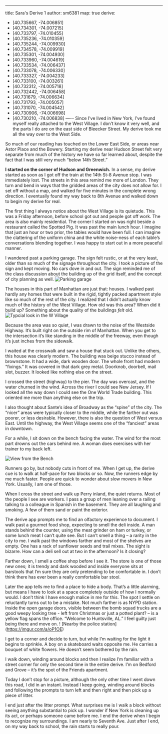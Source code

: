 ---
title: Sara's Derive 1
author: sm6381
map: true
derive:
  - [40.735667, -74.006851]
  - [40.734301, -74.007215]
  - [40.733797, -74.010455]
  - [40.735236, -74.010359]
  - [40.735244, -74.009930]
  - [40.734578, -74.009919]
  - [40.735301, -74.004930]
  - [40.733960, -74.004619]
  - [40.733534, -74.006437]
  - [40.733078, -74.006330]
  - [40.733327, -74.004233]
  - [40.733100, -74.003261]
  - [40.732312, -74.005718]
  - [40.732442, -74.006458]
  - [40.731679, -74.006634]
  - [40.731793, -74.005057]
  - [40.731070, -74.004542]
  - [40.730906, -74.006698]
  - [40.730210, -74.006838]
—--
Since I’ve lived in New York, I’ve found myself really attached to the West Village. I don’t know it very well, and the parts I do are on the east side of Bleecker Street. My derive took me all the way over to the West Side.

So much of our reading has touched on the Lower East Side, or areas near Astor Place and the Bowery. Starting my derive near Hudson Street felt very separate from much of the history we have so far learned about, despite the fact that I was still very much “below 14th Street.”

**I started on the corner of Hudson and Greenwich.** In a sense, my derive started as soon as I got off the train at the 14th St-8 Avenue stop. I was immediately lost. The streets in this area remind me more of London. They turn and bend in ways that the gridded areas of the city does not allow for. I set off without a map, and walked for five minutes in the complete wrong direction. I eventually found my way back to 8th Avenue and walked down to begin my derive for real.

The first thing I always notice about the West Village is its quietude. This was a Friday afternoon, before school got out and people got off work. The area is also mainly residential. The corner I started on was right beside a restaurant called the Spotted Pig. It was past the main lunch hour. I imagine that just an hour or two prior, the tables would have been full. I can imagine the clattering of the uniform china and the white noise-ness of each table’s conversations blending together. I was happy to start out in a more peaceful manner.

I wandered past a parking garage. The sign felt rustic, or at the very least, older than so much of the signage throughout the city. I took a picture of the sign and kept moving. No cars dove in and out. The sign reminded me of the class discussion about the building up of the grid itself, and the concept of city planning as well.
![Parking garage](https://imgur.com/a/iRjhv)

The houses in this part of Manhattan are just that: houses. I walked past hardly any homes that were built in the rigid, tightly packed apartment style like so much of the rest of the city. I realized that I didn’t actually know much of the history of the West Village. How old was this area? When did it build up? Something about the quality of the buildings _felt_ old.
![Typcial look in the W Village](https://imgur.com/a/1Z7cA)

Because the area was so quiet, I was drawn to the noise of the Westside Highway. It’s built right on the outside rim of Manhattan. When you get to the intersection it’s like standing in the middle of the freeway, even though it’s just inches from the sidewalk.

I waited at the crosswalk and saw a house that stuck out. Unlike the others, this house was clearly modern. The building was beige stucco instead of brownstone. It had a wide, dark wooden door. The whole front had modern “fixings.” It was covered in that dark grey metal. Doorknob, doorbell, mail slot, buzzer. It looked like nothing else on the street.

I crossed the street (highway) to the pier. The day was overcast, and the water churned in the wind. Across the river I could see New Jersey. If I looked all the way down I could see the One World Trade building. This oriented me more than anything else on the trip.

I also thought about Sante’s idea of Broadway as the “spine” of the city. The “nicer” areas were typically closer to the middle, while the farther out was poorer, or less desirable. However, there is also the question of West versus East. Until the highway, the West Village seems one of the “fanciest” areas in downtown.


For a while, I sit down on the bench facing the water. The wind for the most part drowns out the cars behind me. A woman does exercises with her trainer to my back left.

![View from the Bench](https://imgur.com/a/jOaf0)

Runners go by, but nobody cuts in front of me. When I get up, the derive cue is to walk at half-pace for two blocks or so. Now, the runners edge by me much faster. People are quick to wonder about slow movers in New York. Usually, I am one of those.

When I cross the street and walk up Perry inland, the quiet returns. Most of the people I see are workers. I pass a group of men leaning over a railing talking to a colleague in Spanish in the basement. They are all laughing and smoking. A few of them sand or paint the exterior.

The derive app prompts me to find an olfactory experience to document. I walk past a gourmet food shop, expecting to smell the deli inside. A man stands behind the counter, using the meat grinder on ham or turkey, or some lunch meat I can’t quite see. But I can’t smell a thing – a rarity in the city to me. I walk past the windows farther and most of the shelves are empty. One has a rack of sunflower seeds and trail mixes. The sight is bizarre. How can a deli sell out at two in the afternoon? Is it closing?

Farther down, I smell a coffee shop before I see it. The store is one of those new ones; it is trendy and dark wooded and inside everyone sits at barstools that I’m sure they are only pretending to be comfortable in. I don’t think there has ever been a really comfortable bar stool.

Later the app tells me to find a place to hide a body. That’s a little alarming, but means I have to look at a space completely outside of how I normally would. I don’t think I have enough malice in me for this. The spot I settle on reluctantly turns out to be a mistake. Not much farther is as NYPD  station. Inside the open garage doors, visible between the bomb squad trucks are a good weepy looking tree - left from Christmas or just a potted plant? – is a yellow flag spans the office. “Welcome to Huntsville, AL.” I feel guilty just being there and move on.
! [Nearby the police station] (https://imgur.com/a/oP1OE)

I get to a corner and decide to turn, but while I’m waiting for the light it begins to sprinkle. A boy on a skateboard waits opposite me. He carries a bouquet of white flowers. He doesn’t seem bothered by the rain.

I walk down, winding around blocks and then I realize I’m familiar with a street corner for only the second time in the entire derive. I’m on Bedford and Grove – it’s the spot of the Friends apartment.

Today I don’t stop for a picture, although the only other time I went down this road, I did in an instant. Instead I keep going, winding around blocks and following the prompts to turn left and then right and then pick up a piece of litter.

I end just after the litter prompt. What surprises me is I walk a block without seeing anything substantial to pick up. I wonder if New York is cleaning up its act, or perhaps someone came before me. I end the derive when I begin to recognize my surroundings. I am nearly to Seventh Ave. Just after I end, on my way back to school, the rain starts to really pour.
